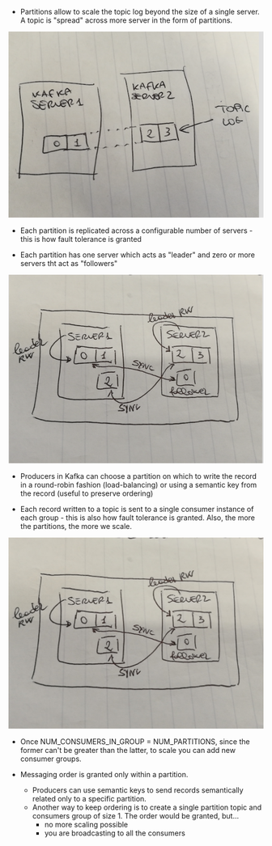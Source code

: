 - Partitions allow to scale the topic log beyond the size of a single server. A topic is "spread" across more server
in the form of partitions.

![](./images/Important_Notes_1.jpg)

- Each partition is replicated across a configurable number of servers - this is how fault tolerance is granted

- Each partition has one server which acts as "leader" and zero or more servers tht act as "followers"  

![](./images/Important_Notes_3.jpg)

- Producers in Kafka can choose a partition on which to write the record in a round-robin fashion (load-balancing) 
or using a semantic key from the record (useful to preserve ordering)

- Each record written to a topic is sent to a single consumer instance of each group - this is also how 
fault tolerance is granted. Also, the more the partitions, the more we scale.

![](./images/Important_Notes_5.jpg)

- Once NUM_CONSUMERS_IN_GROUP = NUM_PARTITIONS, since the former can't be greater than the latter, to scale you can
add new consumer groups.

- Messaging order is granted only within a partition. 
    * Producers can use semantic keys to send records semantically related only to a specific partition. 
    * Another way to keep ordering is to create a single partition topic and consumers group of size 1. 
       The order would be granted, but...
       * no more scaling possible 
       * you are broadcasting to all the consumers

